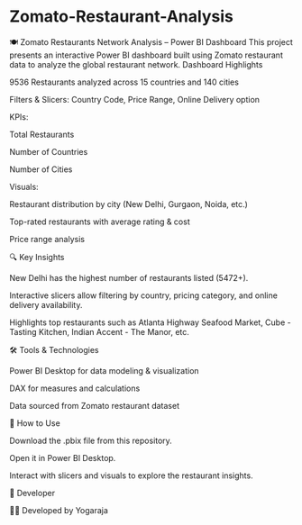 # Zomato-Restaurant-Analysis
🍽️ Zomato Restaurants Network Analysis – Power BI Dashboard  This project presents an interactive Power BI dashboard built using Zomato restaurant data to analyze the global restaurant network.
Dashboard Highlights

9536 Restaurants analyzed across 15 countries and 140 cities

Filters & Slicers: Country Code, Price Range, Online Delivery option

KPIs:

Total Restaurants

Number of Countries

Number of Cities

Visuals:

Restaurant distribution by city (New Delhi, Gurgaon, Noida, etc.)

Top-rated restaurants with average rating & cost

Price range analysis

🔍 Key Insights

New Delhi has the highest number of restaurants listed (5472+).

Interactive slicers allow filtering by country, pricing category, and online delivery availability.

Highlights top restaurants such as Atlanta Highway Seafood Market, Cube - Tasting Kitchen, Indian Accent - The Manor, etc.

🛠️ Tools & Technologies

Power BI Desktop for data modeling & visualization

DAX for measures and calculations

Data sourced from Zomato restaurant dataset

🚀 How to Use

Download the .pbix file from this repository.

Open it in Power BI Desktop.

Interact with slicers and visuals to explore the restaurant insights.

📌 Developer

👨‍💻 Developed by Yogaraja
